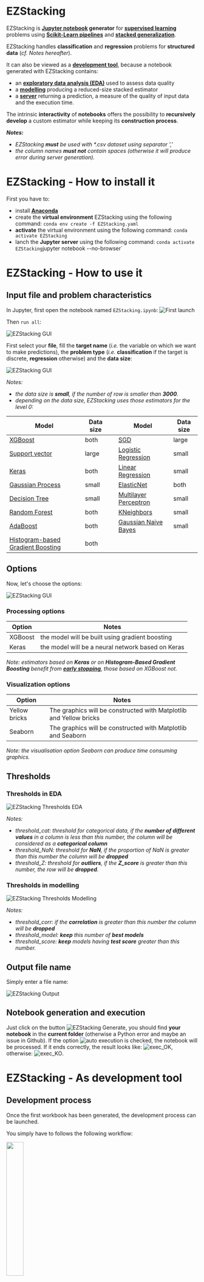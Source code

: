 # EZStacking
EZStacking is **[Jupyter notebook](https://jupyter.org/) generator** for [**supervised learning**](https://en.wikipedia.org/wiki/Supervised_learning) problems using [**Scikit-Learn pipelines**]([https://scikit-learn.org/stable/](https://scikit-learn.org/stable/modules/compose.html#combining-estimators)) and [**stacked generalization**](https://scikit-learn.org/stable/modules/ensemble.html#stacking).

EZStacking handles **classification** and **regression** problems for **structured data** (_cf. Notes hereafter_). 

It can also be viewed as a [**development tool**](#ezstacking---as-development-tool), because a notebook generated with EZStacking contains: 
* an [**exploratory data analysis (EDA)**](#data-quality--eda) used to assess data quality
* a [**modelling**](#modelling) producing a reduced-size stacked estimator  
* a [**server**](#serving-the-model) returning a prediction, a measure of the quality of input data and the execution time.

The intrinsic **interactivity** of **notebooks** offers the possibility to **recursively develop** a custom estimator while keeping its **construction process**.

_**Notes:**_ 
* _EZStacking **must** be used with *.csv dataset using separator ','_  
* _the column names **must not** contain spaces (otherwise it will produce error during server generation)._

# EZStacking - How to install it
First you have to:
* install [**Anaconda**](https://anaconda.org/) 
* create the **virtual environment** EZStacking using the following command: `conda env create -f EZStacking.yaml`
* **activate** the virtual environment using the following command: `conda activate EZStacking`
* lanch the **Jupyter server** using the following command: `conda activate EZStacking`jupyter notebook --no-browser`

# EZStacking - How to use it

## Input file and problem characteristics

In Jupyter, first open the notebook named `EZStacking.ipynb`:
![First launch](/screenshots/EZStacking_first_launch.png)

Then `run all`:

![EZStacking GUI](/screenshots/EZStacking_gui.png)

First select your **file**, fill the **target name** (_i.e._ the variable on which we want to make predictions), the **problem type** (_i.e._ **classification** if the target is discrete, **regression** otherwise) and the **data size**:

![EZStacking GUI](/screenshots/EZStacking_file_selection.png)

_Notes:_ 
* _the data size is **small**, if the number of row is smaller than **3000**._
* _depending on the data size, EZStacking uses those estimators for the level 0:_

|Model	|Data size | |Model |Data size |
|------|----------|-|------|----------|
|[XGBoost](https://arxiv.org/abs/1603.02754)	|both | |[SGD](https://scikit-learn.org/stable/modules/linear_model.html#stochastic-gradient-descent-sgd)	|large |
|[Support vector](https://scikit-learn.org/stable/modules/svm.html)	|large | |[Logistic Regression](https://scikit-learn.org/stable/modules/linear_model.html#logistic-regression)	|small |
|[Keras](https://keras.io/guides/)	|both | |[Linear Regression](https://scikit-learn.org/stable/modules/linear_model.html#ordinary-least-squares)	|small |
|[Gaussian Process](https://scikit-learn.org/stable/modules/gaussian_process.html)	|small | |[ElasticNet](https://scikit-learn.org/stable/modules/linear_model.html#elastic-net) |both |
|[Decision Tree](https://scikit-learn.org/stable/modules/tree.html)	|small | |[Multilayer Perceptron](https://scikit-learn.org/stable/modules/neural_networks_supervised.html)	|small |
|[Random Forest](https://scikit-learn.org/stable/modules/ensemble.html#forests-of-randomized-trees) |both | |[KNeighbors](https://scikit-learn.org/stable/modules/neighbors.html) |small |
|[AdaBoost](https://scikit-learn.org/stable/modules/ensemble.html#adaboost)	|both | |[Gaussian Naive Bayes](https://scikit-learn.org/stable/modules/naive_bayes.html)	|small     |
|[Histogram-based Gradient Boosting](https://scikit-learn.org/stable/modules/ensemble.html#histogram-based-gradient-boosting)|both |

## Options
Now, let's choose the options:

![EZStacking GUI](/screenshots/EZStacking_option.png)

### Processing options
|Option   | Notes                                                   |
|---------|---------------------------------------------------------|
|XGBoost  | the model will be built using gradient boosting         |
|Keras    | the model will be a neural network based on Keras       |

_Note: estimators based on **Keras** or on **Histogram-Based Gradient Boosting** benefit from [**early stopping**](https://en.wikipedia.org/wiki/Early_stopping), those based on XGBoost not._

### Visualization options
|Option        | Notes                                                              |
|--------------|--------------------------------------------------------------------|
|Yellow bricks | The graphics will be constructed with Matplotlib and Yellow bricks |
|Seaborn       | The graphics will be constructed with Matplotlib and Seaborn       |

_Note: the visualisation option Seaborn can produce time consuming graphics._

## Thresholds
### Thresholds in EDA
![EZStacking Thresholds EDA](/screenshots/EZStacking_thresholds_eda.png)

_Notes:_
* _threshold_cat: threshold for categorical data, if the **number of different values** in a column is less than this number, the column will be considered as a **categorical column**_
* _threshold_NaN: threshold for **NaN**, if the proportion of NaN is greater than this number the column will be **dropped**_
* _threshold_Z: threshold for **outliers**, if the **Z_score** is greater than this number, the row will be **dropped**._

### Thresholds in modelling
![EZStacking Thresholds Modelling](/screenshots/EZStacking_thresholds_mod.png)

_Notes:_
* _threshold_corr: if the **correlation** is greater than this number the column will be **dropped**_
* _threshold_model: **keep** this number of **best models**_
* _threshold_score: **keep** models having **test score** greater than this number._

## Output file name
Simply enter a file name:

![EZStacking Output](/screenshots/EZStacking_output.png)

## Notebook generation and execution
Just click on the button ![EZStacking Generate](/screenshots/EZStacking_generate.png), you should find **your notebook** in the **current folder** (otherwise a Python error and maybe an issue in Github).
If the option ![auto execution](/screenshots/auto_exec.png) is checked, the notebook will be processed. 
If it ends correctly, the result looks like: ![exec_OK](/screenshots/exec_OK.png), otherwise: ![exec_KO](/screenshots/exec_KO.png).

# EZStacking - As development tool
## Development process
Once the first workbook has been generated, the development process can be launched.

You simply have to follows the following workflow:

<img src="/screenshots/EZStacking_development_process.png" data-canonical-src="/screenshots/EZStacking_development_process.png" width="30%" height="30%" />

## Data quality & EDA
EDA can be seen as a **toolbox** to evaluate **data quality** like: 
* dataframe **statistics**
* **cleaning** _i.e._ **NaN** and **outlier** dropping
* ranking / **correlation** if [Yellow Brick](https://www.scikit-yb.org) option is checked
This process returns:
* a **data schema** _i.e._ a description of the input data with data type and associated domain: 
  * minimum and maximum for **continous features**, 
  * a list for **categorical features**
* a list of columns `dropped_cols`, that should be **suppressed**, should be added at the departure of the EDA to variable `user_drop_cols` (then it is necessary to **re-launch** from the EDA). 


## Modelling
The **first step** of modelling is structured as follow:

<img src="/screenshots/EZStacking_initial_model.png" data-canonical-src="/screenshots/EZStacking_initial_model.png" width="50%" height="50%" />

This initial model is big, the modelling process **reduces** its size in terms of **models** and **features** as follow:
1. the set of **estimators** is reduced according to the **test scores** and the **importance** of each level 0 models
2. the reduced estimator is trained 
3. the **feature importance** graphic gives which columns could also be **dropped**
4. those columns could be added to variable `user_drop_cols` at the departure of the EDA (then it is necessary to **re-launch** from the EDA).

## Serving the model
EZStacking also generates a server based on [**FastAPI**](https://fastapi.tiangolo.com/), it returns:
* a **prediction** 
* a list of columns in **error** (_i.e._ the value does not belong to the domain given in the schema)
* the elapsed and CPU **times**.

Example: 

![EZStacking_server_response](/screenshots/EZStacking_server_response.png)

# Some results
Some results are given [here](https://github.com/phbillet/EZStacking/tree/main/examples).

# Resources used for this project:
* [Python courses](https://youtu.be/82KLS2C_gNQ) (in French), Guillaume Saint-Cirgue
* [Machine learning](https://www.coursera.org/learn/machine-learning), Andrew Ng & Stanford University
* [Deep Learning Specialization](https://www.deeplearning.ai/program/deep-learning-specialization/), Andrew Ng & DeepLearning.ai
* [Advanced Machine Learning Specialization](https://www.coursera.org/specializations/aml), HSE University
* [Machine Learning Mastery](https://machinelearningmastery.com/), Jason Brownlee
* ...










